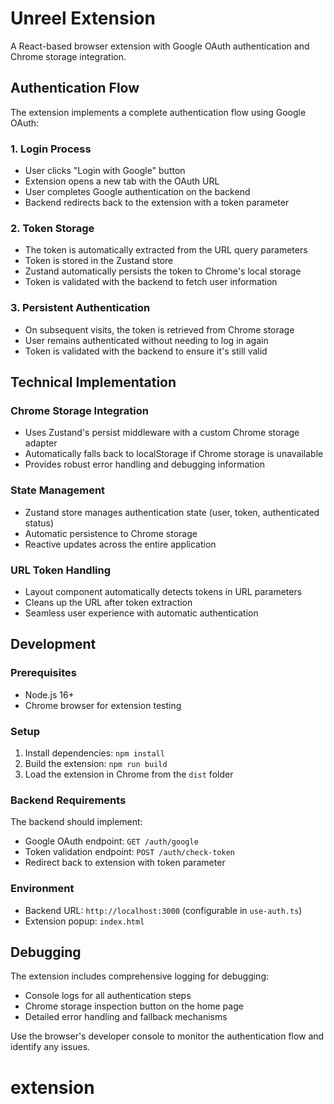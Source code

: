 # Unreel Extension

A React-based browser extension with Google OAuth authentication and Chrome storage integration.

## Authentication Flow

The extension implements a complete authentication flow using Google OAuth:

### 1. Login Process

- User clicks "Login with Google" button
- Extension opens a new tab with the OAuth URL
- User completes Google authentication on the backend
- Backend redirects back to the extension with a token parameter

### 2. Token Storage

- The token is automatically extracted from the URL query parameters
- Token is stored in the Zustand store
- Zustand automatically persists the token to Chrome's local storage
- Token is validated with the backend to fetch user information

### 3. Persistent Authentication

- On subsequent visits, the token is retrieved from Chrome storage
- User remains authenticated without needing to log in again
- Token is validated with the backend to ensure it's still valid

## Technical Implementation

### Chrome Storage Integration

- Uses Zustand's persist middleware with a custom Chrome storage adapter
- Automatically falls back to localStorage if Chrome storage is unavailable
- Provides robust error handling and debugging information

### State Management

- Zustand store manages authentication state (user, token, authenticated status)
- Automatic persistence to Chrome storage
- Reactive updates across the entire application

### URL Token Handling

- Layout component automatically detects tokens in URL parameters
- Cleans up the URL after token extraction
- Seamless user experience with automatic authentication

## Development

### Prerequisites

- Node.js 16+
- Chrome browser for extension testing

### Setup

1. Install dependencies: `npm install`
2. Build the extension: `npm run build`
3. Load the extension in Chrome from the `dist` folder

### Backend Requirements

The backend should implement:

- Google OAuth endpoint: `GET /auth/google`
- Token validation endpoint: `POST /auth/check-token`
- Redirect back to extension with token parameter

### Environment

- Backend URL: `http://localhost:3000` (configurable in `use-auth.ts`)
- Extension popup: `index.html`

## Debugging

The extension includes comprehensive logging for debugging:

- Console logs for all authentication steps
- Chrome storage inspection button on the home page
- Detailed error handling and fallback mechanisms

Use the browser's developer console to monitor the authentication flow and identify any issues.
# extension
